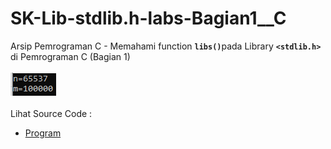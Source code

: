 # SK-Lib-stdlib.h-labs-Bagian1__C
Arsip Pemrograman C - Memahami function <code><b>libs()</b></code>pada Library <code><b>&lt;stdlib.h></b></code> di Pemrograman C (Bagian 1)<br><br>
<img src="https://github.com/RizkyKhapidsyah/SK-Lib-stdlib.h-labs-Bagian1__C/blob/master/SK-Lib-stdlib.h-labs-Bagian1__C/x64/result/001.PNG"><br><br>
Lihat Source Code : <br>
- <a href="https://github.com/RizkyKhapidsyah/SK-Lib-stdlib.h-labs-Bagian1__C/blob/master/SK-Lib-stdlib.h-labs-Bagian1__C/Source.c">Program</a>
